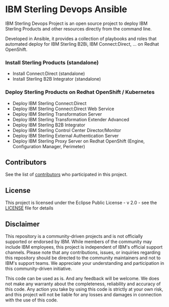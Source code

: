 IBM Sterling Devops Ansible
===============================================================================

IBM Sterling Devops Project is an open source project to deploy IBM Sterling Products and other resources directly from the command line.

Developed in Ansible, it provides a collection of playbooks and roles that automated deploy for IBM Sterling B2Bi, IBM Connect:Direct, ... on Redhat OpenShift.


### Install Sterling Products (standalone)

* Install Connect:Direct (standalone)
* Install Sterling B2B Integrator (standalone)


### Deploy Sterling Products on Redhat OpenShift / Kubernetes

* Deploy IBM Sterling Connect:Direct
* Deploy IBM Sterling Connect:Direct Web Service
* Deploy IBM Sterling Transformation Server
* Deploy IBM Sterling Transformation Extender Advanced
* Deploy IBM Sterling B2B Integrator
* Deploy IBM Sterling Control Center Director/Monitor
* Deploy IBM Sterling External Authentication Server
* Deploy IBM Sterling Proxy Server on Redhat OpenShift (Engine, Configuration Manager, Perimeter)






## Contributors

See the list of [contributors](https://github.com/ibm-sterling-devops/ansible-ibm-sterling/contributors) who participated in this project.

## License

This project is licensed under the Eclipse Public License - v 2.0 - see the [LICENSE](https://github.com/ibm-sterling-devops/ansible-ibm-sterling/LICENSE) file for details

## Disclaimer

This repository is a community-driven projects and is not officially supported or endorsed by IBM. While members of the community may include IBM employees, this project is independent of IBM's official support channels. Please note that any contributions, issues, or inquiries regarding this repository should be directed to the community maintainers and not to IBM's support teams. We appreciate your understanding and participation in this community-driven initiative.

This code can be used as is. And any feedback will be welcome. We does not make any warranty about the completeness, reliability and accuracy of this code. Any action you take by using this code is strictly at your own risk, and this project will not be liable for any losses and damages in connection with the use of this code.

